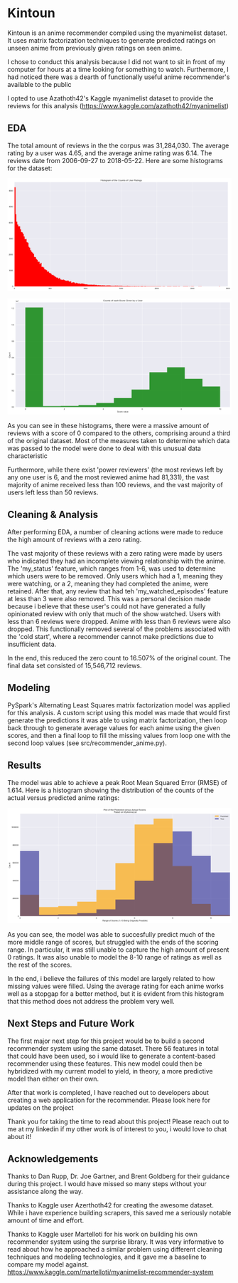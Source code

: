 # Kintoun
Kintoun is an anime recommender compiled using the myanimelist dataset. It uses matrix factorization techniques to generate predicted ratings on unseen anime from previously given ratings on seen anime.

I chose to conduct this analysis because I did not want to sit in front of my computer for hours at a time looking for something to watch. Furthermore, I had noticed there was a dearth of functionally useful anime recommender's available to the public

I opted to use Azathoth42's Kaggle myanimelist dataset to provide the reviews for this analysis (https://www.kaggle.com/azathoth42/myanimelist)

## EDA
The total amount of reviews in the the corpus was 31,284,030. The average rating by a user was 4.65, and the average anime rating was 6.14. The reviews date from 2006-09-27 to 2018-05-22. Here are some histograms for the dataset:



![Histogram of individual user's counts of ratings](https://github.com/Jameshskelton/Anime_Recommender/blob/master/images/user_ratings_hist.png)

![The original distribution of scores in the corpus](https://github.com/Jameshskelton/Anime_Recommender/blob/master/images/original_dist_score.png)

As you can see in these histograms, there were a massive amount of reviews with a score of 0 compared to the others, comprising around a third of the original dataset. Most of the measures taken to determine which data was passed to the model were done to deal with this unusual data characteristic

Furthermore, while there exist 'power reviewers' (the most reviews left by any one user is 6, and the most reviewed anime had 81,331), the vast majority of anime received less than 100 reviews, and the vast majority of users left less than 50 reviews.

## Cleaning & Analysis
After performing EDA, a number of cleaning actions were made to reduce the high amount of reviews with a zero rating.

The vast majority of these reviews with a zero rating were made by users who indicated they had an incomplete viewing relationship with the anime. The 'my_status' feature, which ranges from 1-6, was used to determine which users were to be removed. Only users which had a 1, meaning they were watching, or a 2, meaning they had completed the anime, were retained. After that, any review that had teh 'my_watched_episodes' feature at less than 3 were also removed. This was a personal decision made because i believe that these user's could not have generated a fully opinionated review with only that much of the show watched. Users with less than 6 reviews were dropped. Anime with less than 6 reviews were also dropped. This functionally removed several of the problems associated with the 'cold start', where a recommender cannot make predictions due to insufficient data.

In the end, this reduced the zero count to 16.507% of the original count. The final data set consisted of 15,546,712 reviews.

## Modeling
PySpark's Alternating Least Squares matrix factorization model was applied for this analysis. A custom script using this model was made that would first generate the predictions it was able to using matrix factorization, then loop back through to generate average values for each anime using the given scores, and then a final loop to fill the missing values from loop one with the second loop values (see src/recommender_anime.py).

## Results
The model was able to achieve a peak Root Mean Squared Error (RMSE) of 1.614. Here is a histogram showing the distribution of the counts of the actual versus predicted anime ratings:

![Histogram of the actual rating counts versus the predicted rating counts](https://github.com/Jameshskelton/Anime_Recommender/blob/master/images/preds_v_actuals.png)

As you can see, the model was able to succesfully predict much of the more middle range of scores, but struggled with the ends of the scoring range. In particular, it was still unable to capture the high amount of present 0 ratings. It was also unable to model the 8-10 range of ratings as well as the rest of the scores.

In the end, i believe the failures of this model are largely related to how missing values were filled. Using the average rating for each anime works well as a stopgap for a better method, but it is evident from this histogram that this method does not address the problem very well.

## Next Steps and Future Work
The first major next step for this project would be to build a second recommender system using the same dataset. There 56 features in total that could have been used, so i would like to generate a content-based recommender using these features. This new model could then be hybridized with my current model to yield, in theory, a more predictive model than either on their own.

After that work is completed, I have reached out to developers about creating a web application for the recommender. Please look here for updates on the project

Thank you for taking the time to read about this project! Please reach out to me at my linkedin if my other work is of interest to you, i would love to chat about it!

## Acknowledgements
Thanks to Dan Rupp, Dr. Joe Gartner, and Brent Goldberg for their guidance during this project. I would have missed so many steps without your assistance along the way.

Thanks to Kaggle user Azerthoth42 for creating the awesome dataset. While i have experience building scrapers, this saved me a seriously notable amount of time and effort.

Thanks to Kaggle user Martelloti for his work on building his own recommender system using the surprise library. It was very informative to read about how he approached a similar problem using different cleaning techniques and modeling technologies, and it gave me a baseline to compare my model against. https://www.kaggle.com/martelloti/myanimelist-recommender-system
